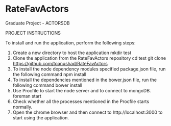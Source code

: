 # RateFavActors
Graduate Project - ACTORSDB

PROJECT INSTRUCTIONS
 
To install and run the application, perform the following steps: 

1. Create a new directory to host the application 
    mkdir test
2. Clone the application from the RateFavActors repository 
    cd test
    git clone https://github.com/toanushad/RateFavActors
3. To install the node dependency modules specified package.json file, run the following 
command 
    npm install
4. To install the dependencies mentioned in the bower.json file, run the following command 
    bower install
5. Use Procfile to start the node server and to connect to mongoDB. 
    foreman start 
6. Check whether all the processes mentioned in the Procfile starts normally.
7. Open the chrome browser and then connect to http://localhost:3000 to start using the application. 
